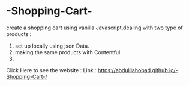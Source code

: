 # -Shopping-Cart-
create a shopping cart using vanilla Javascript,dealing with two type of products :
1) set up locally using json Data.
2) making the same products with Contentful.
3) 
Click Here to see the website : 
Link : https://abdulllahobad.github.io/-Shopping-Cart-/
